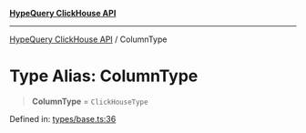 [**HypeQuery ClickHouse API**](../README.md)

***

[HypeQuery ClickHouse API](../globals.md) / ColumnType

# Type Alias: ColumnType

> **ColumnType** = `ClickHouseType`

Defined in: [types/base.ts:36](https://github.com/hypequery/hypequery/blob/64a7970b0d65bd3e69a2e7876f19dbfe29817833/packages/clickhouse/src/types/base.ts#L36)
